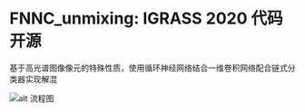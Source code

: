 # FNNC_unmixing: IGRASS 2020 代码开源
基于高光谱图像像元的特殊性质，使用循环神经网络结合一维卷积网络配合链式分类器实现解混

![alt 流程图](D:\RS\Unmixing\code\FNNC\FNNC_unmixing\Fig.png)